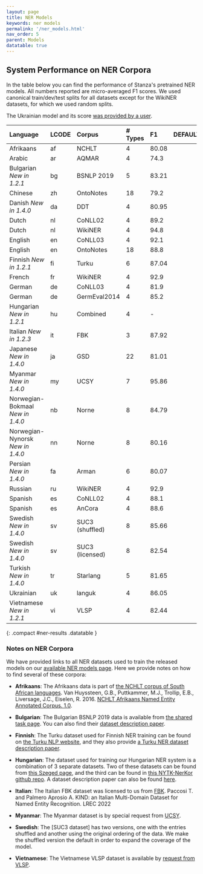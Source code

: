 ```yaml
---
layout: page
title: NER Models
keywords: ner models
permalink: '/ner_models.html'
nav_order: 5
parent: Models
datatable: true
---
```



## System Performance on NER Corpora

In the table below you can find the performance of Stanza's pretrained
NER models. All numbers reported are micro-averaged F1 scores. We used
canonical train/dev/test splits for all datasets except for the
WikiNER datasets, for which we used random splits.

The Ukrainian model and its score [was provided by a user](https://github.com/stanfordnlp/stanza/issues/319).

| Language                         | LCODE  | Corpus          | # Types   | F1    | DEFAULT                                            |  CORPUS DOC |
| :--------------------            | :----  | :-----          | :-------- | :---- | :------------------------------------------------: | :---------  |
| Afrikaans                        |   af   | NCHLT           | 4         | 80.08 | <i class="fas fa-check" style="color:#33a02c"></i> | [<i class="fas fa-file-alt"></i>](https://hdl.handle.net/20.500.12185/299) |
| Arabic                           |   ar   | AQMAR           | 4         | 74.3  | <i class="fas fa-check" style="color:#33a02c"></i> | [<i class="fas fa-file-alt"></i>](http://www.cs.cmu.edu/~ark/ArabicNER/) |
| Bulgarian *New in 1.2.1*         |   bg   | BSNLP 2019      | 5         | 83.21 | <i class="fas fa-check" style="color:#33a02c"></i> | [<i class="fas fa-file-alt"></i>](http://bsnlp.cs.helsinki.fi/bsnlp-2019/shared_task.html) |
| Chinese                          |   zh   | OntoNotes       | 18        | 79.2  | <i class="fas fa-check" style="color:#33a02c"></i> | [<i class="fas fa-file-alt"></i>](https://catalog.ldc.upenn.edu/LDC2013T19) |
| Danish *New in 1.4.0*            |   da   | DDT             | 4         | 80.95 | <i class="fas fa-check" style="color:#33a02c"></i> | [<i class="fas fa-file-alt"></i>](https://danlp-alexandra.readthedocs.io/en/latest/docs/datasets.html#dane)  [<i class="fas fa-file-alt"></i>](https://aclanthology.org/2020.lrec-1.565.pdf)  |
| Dutch                            |   nl   | CoNLL02         | 4         | 89.2  | <i class="fas fa-check" style="color:#33a02c"></i> | [<i class="fas fa-file-alt"></i>](https://www.aclweb.org/anthology/W02-2024.pdf) |
| Dutch                            |   nl   | WikiNER         | 4         | 94.8  |                                                    | [<i class="fas fa-file-alt"></i>](https://figshare.com/articles/Learning_multilingual_named_entity_recognition_from_Wikipedia/5462500) |
| English                          |   en   | CoNLL03         | 4         | 92.1  |                                                    | [<i class="fas fa-file-alt"></i>](https://dl.acm.org/citation.cfm?id=1119195) |
| English                          |   en   | OntoNotes       | 18        | 88.8  | <i class="fas fa-check" style="color:#33a02c"></i> | [<i class="fas fa-file-alt"></i>](https://catalog.ldc.upenn.edu/LDC2013T19) |
| Finnish *New in 1.2.1*           |   fi   | Turku           | 6         | 87.04 | <i class="fas fa-check" style="color:#33a02c"></i> | [<i class="fas fa-file-alt"></i>](https://turkunlp.org/fin-ner.html) |
| French                           |   fr   | WikiNER         | 4         | 92.9  | <i class="fas fa-check" style="color:#33a02c"></i> | [<i class="fas fa-file-alt"></i>](https://figshare.com/articles/Learning_multilingual_named_entity_recognition_from_Wikipedia/5462500) |
| German                           |   de   | CoNLL03         | 4         | 81.9  | <i class="fas fa-check" style="color:#33a02c"></i> | [<i class="fas fa-file-alt"></i>](https://dl.acm.org/citation.cfm?id=1119195) |
| German                           |   de   | GermEval2014    | 4         | 85.2  |                                                    | [<i class="fas fa-file-alt"></i>](https://sites.google.com/site/germeval2014ner/data) |
| Hungarian *New in 1.2.1*         |   hu   | Combined        | 4         | -     | <i class="fas fa-check" style="color:#33a02c"></i> | [<i class="fas fa-file-alt"></i>](https://rgai.inf.u-szeged.hu/node/130)  [<i class="fas fa-file-alt"></i>](https://github.com/nytud/NYTK-NerKor) |
| Italian *New in 1.2.3*           |   it   | FBK             | 3         | 87.92 | <i class="fas fa-check" style="color:#33a02c"></i> | [<i class="fas fa-file-alt"></i>](https://dh.fbk.eu/) |
| Japanese *New in 1.4.0*          |   ja   | GSD             | 22        | 81.01 | <i class="fas fa-check" style="color:#33a02c"></i> | [<i class="fas fa-file-alt"></i>](https://github.com/megagonlabs/UD_Japanese-GSD) |
| Myanmar *New in 1.4.0*           |   my   | UCSY            | 7         | 95.86 | <i class="fas fa-check" style="color:#33a02c"></i> | [<i class="fas fa-file-alt"></i>](https://arxiv.org/ftp/arxiv/papers/1903/1903.04739.pdf) |
| Norwegian-Bokmaal *New in 1.4.0* |   nb   | Norne           | 8         | 84.79 | <i class="fas fa-check" style="color:#33a02c"></i> | [<i class="fas fa-file-alt"></i>](https://github.com/ltgoslo/norne) |
| Norwegian-Nynorsk *New in 1.4.0* |   nn   | Norne           | 8         | 80.16 | <i class="fas fa-check" style="color:#33a02c"></i> | [<i class="fas fa-file-alt"></i>](https://github.com/ltgoslo/norne) |
| Persian *New in 1.4.0*           |   fa   | Arman           | 6         | 80.07 | <i class="fas fa-check" style="color:#33a02c"></i> | [<i class="fas fa-file-alt"></i>](https://github.com/HaniehP/PersianNER) |
| Russian                          |   ru   | WikiNER         | 4         | 92.9  | <i class="fas fa-check" style="color:#33a02c"></i> | [<i class="fas fa-file-alt"></i>](https://figshare.com/articles/Learning_multilingual_named_entity_recognition_from_Wikipedia/5462500) |
| Spanish                          |   es   | CoNLL02         | 4         | 88.1  | <i class="fas fa-check" style="color:#33a02c"></i> | [<i class="fas fa-file-alt"></i>](https://www.aclweb.org/anthology/W02-2024.pdf) |
| Spanish                          |   es   | AnCora          | 4         | 88.6  |                                                    | [<i class="fas fa-file-alt"></i>](http://clic.ub.edu/corpus/en) |
| Swedish *New in 1.4.0*           |   sv   | SUC3 (shuffled) | 8         | 85.66 | <i class="fas fa-check" style="color:#33a02c"></i> | [<i class="fas fa-file-alt"></i>](https://spraakbanken.gu.se/en/resources/suc3) |
| Swedish *New in 1.4.0*           |   sv   | SUC3 (licensed) | 8         | 82.54 |                                                    | [<i class="fas fa-file-alt"></i>](https://spraakbanken.gu.se/en/resources/suc3) |
| Turkish *New in 1.4.0*           |   tr   | Starlang        | 5         | 81.65 | <i class="fas fa-check" style="color:#33a02c"></i> | [<i class="fas fa-file-alt"></i>](https://ieeexplore.ieee.org/document/9259873) |
| Ukrainian                        |   uk   | languk          | 4         | 86.05 | <i class="fas fa-check" style="color:#33a02c"></i> | [<i class="fas fa-file-alt"></i>](https://github.com/lang-uk/ner-uk) [<i class="fas fa-file-alt"></i>](https://github.com/gawy/stanza-lang-uk/releases/tag/v0.9)  |
| Vietnamese *New in 1.2.1*        |   vi   | VLSP            | 4         | 82.44 | <i class="fas fa-check" style="color:#33a02c"></i> | [<i class="fas fa-file-alt"></i>](https://vlsp.org.vn/vlsp2018/eval/ner) |
{: .compact #ner-results .datatable }

### Notes on NER Corpora

We have provided links to all NER datasets used to train the released models on our [available NER models page](available_models.md#available-ner-models). Here we provide notes on how to find several of these corpora:

- **Afrikaans**: The Afrikaans data is part of [the NCHLT corpus of South African languages](https://repo.sadilar.org/handle/20.500.12185/299).  Van Huyssteen, G.B., Puttkammer, M.J., Trollip, E.B., Liversage, J.C., Eiselen, R. 2016. [NCHLT Afrikaans Named Entity Annotated Corpus. 1.0](https://hdl.handle.net/20.500.12185/299).


- **Bulgarian**: The Bulgarian BSNLP 2019 data is available from [the shared task page](http://bsnlp.cs.helsinki.fi/bsnlp-2019/shared_task.html). You can also find their [dataset description paper](https://www.aclweb.org/anthology/W19-3709/).

- **Finnish**: The Turku dataset used for Finnish NER training can be found on [the Turku NLP website](https://turkunlp.org/fin-ner.html), and they also provide [a Turku NER dataset description paper](http://www.lrec-conf.org/proceedings/lrec2020/pdf/2020.lrec-1.567.pdf).

- **Hungarian**: The dataset used for training our Hungarian NER system is a combination of 3 separate datasets. Two of these datasets can be found from [this Szeged page](https://rgai.inf.u-szeged.hu/node/130), and the third can be found in [this NYTK-NerKor github repo](https://github.com/nytud/NYTK-NerKor). A dataset description paper can also be found [here](http://www.inf.u-szeged.hu/projectdirs/hlt/papers/lrec_ne-corpus.pdf).

- **Italian**: The Italian FBK dataset was licensed to us from [FBK](https://dh.fbk.eu/).  Paccosi T. and Palmero Aprosio A.  KIND: an Italian Multi-Domain Dataset for Named Entity Recognition.  LREC 2022

- **Myanmar**: The Myanmar dataset is by special request from [UCSY](https://arxiv.org/ftp/arxiv/papers/1903/1903.04739.pdf).

- **Swedish**: The [SUC3 dataset] has two versions, one with the entries shuffled and another using the original ordering of the data.  We make the shuffled version the default in order to expand the coverage of the model.

- **Vietnamese**: The Vietnamese VLSP dataset is available by [request from VLSP](https://vlsp.org.vn/vlsp2018/eval/ner).

